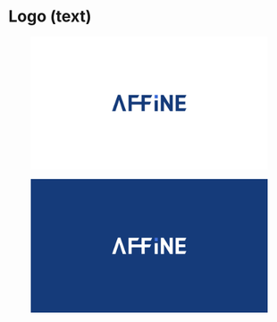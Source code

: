 # Logo (text)

<div>

<figure><img src="../.gitbook/assets/branding-resources_logo-text_01.jpg" alt=""><figcaption></figcaption></figure>

 

<figure><img src="../.gitbook/assets/branding-resources_logo-text_02.jpg" alt=""><figcaption></figcaption></figure>

</div>
